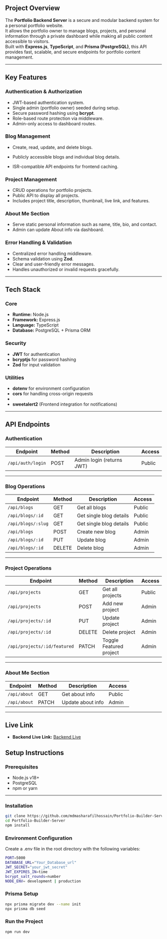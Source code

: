 

## Project Overview
The **Portfolio Backend Server** is a secure and modular backend system for a personal portfolio website.  
It allows the portfolio owner to manage blogs, projects, and personal information through a private dashboard while making all public content accessible to visitors.  
Built with **Express.js**, **TypeScript**, and **Prisma (PostgreSQL)**, this API provides fast, scalable, and secure endpoints for portfolio content management.

---

## Key Features

### Authentication & Authorization
- JWT-based authentication system.
- Single admin (portfolio owner) seeded during setup.
- Secure password hashing using **bcrypt**.
- Role-based route protection via middleware.
- Admin-only access to dashboard routes.

### Blog Management
- Create, read, update, and delete blogs.
- Publicly accessible blogs and individual blog details.

- ISR-compatible API endpoints for frontend caching.

### Project Management
- CRUD operations for portfolio projects.
- Public API to display all projects.
- Includes project title, description, thumbnail, live link, and features.

### About Me Section
- Serve static personal information such as name, title, bio, and contact.
- Admin can update About info via dashboard.

### Error Handling & Validation
- Centralized error handling middleware.
- Schema validation using **Zod**.
- Clear and user-friendly error messages.
- Handles unauthorized or invalid requests gracefully.

---

## Tech Stack

### Core
- **Runtime:** Node.js  
- **Framework:** Express.js  
- **Language:** TypeScript  
- **Database:** PostgreSQL + Prisma ORM  

### Security
- **JWT** for authentication  
- **bcryptjs** for password hashing  
- **Zod** for input validation  

### Utilities
- **dotenv** for environment configuration  
- **cors** for handling cross-origin requests  
- 
- **sweetalert2** (Frontend integration for notifications)  

---

## API Endpoints

### Authentication
| Endpoint | Method | Description | Access |
|-----------|---------|-------------|---------|
| `/api/auth/login` | POST | Admin login (returns JWT) | Public |


---

### Blog Operations
| Endpoint | Method | Description | Access |
|-----------|---------|-------------|---------|
| `/api/blogs` | GET | Get all blogs | Public |
| `/api/blogs/:id` | GET | Get single blog details | Public |
| `/api/blogs/:slug` | GET | Get single blog details | Public |
| `/api/blogs` | POST | Create new blog | Admin |
| `/api/blogs/:id` | PUT | Update blog | Admin |
| `/api/blogs/:id` | DELETE | Delete blog | Admin |

---

### Project Operations
| Endpoint | Method | Description | Access |
|-----------|---------|-------------|---------|
| `/api/projects` | GET | Get all projects | Public |
| `/api/projects` | POST | Add new project | Admin |
| `/api/projects/:id` | PUT | Update project | Admin |
| `/api/projects/:id` | DELETE | Delete project | Admin |
| `/api/projects/:id/featured` | PATCH | Toggle Featured project | Admin |

---

### About Me Section
| Endpoint | Method | Description | Access |
|-----------|---------|-------------|---------|
| `/api/about` | GET | Get about info | Public |
| `/api/about` | PATCH | Update about info | Admin |

---
## Live Link

- **Backend Live Link:** [Backend Live](https://builder-portfolio-eta.vercel.app)

## Setup Instructions

### Prerequisites
- Node.js v18+
- PostgreSQL
- npm or yarn

---

### Installation

```bash
git clone https://github.com/mdmasharafilhossain/Portfolio-Builder-Server.git
cd Portfolio-Builder-Server
npm install
```
### Environment Configuration
Create a .env file in the root directory with the following variables:
```bash
PORT=5000
DATABASE_URL="Your_Database_url"
JWT_SECRET="your_jwt_secret"
JWT_EXPIRES_IN=time
bcrypt_salt_rounds=number
NODE_ENV= development | production

```
### Prisma Setup

```bash
npx prisma migrate dev --name init
npx prisma db seed
```
### Run the Project

```bash
npm run dev
```


